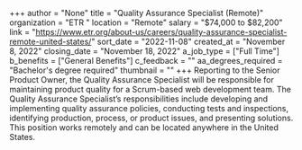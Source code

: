 +++
author = "None"
title = "Quality Assurance Specialist (Remote)"
organization = "ETR "
location = "Remote"
salary = "$74,000 to $82,200"
link = "https://www.etr.org/about-us/careers/quality-assurance-specialist-remote-united-states/"
sort_date = "2022-11-08"
created_at = "November 8, 2022"
closing_date = "November 18, 2022"
a_job_type = ["Full Time"]
b_benefits = ["General Benefits"]
c_feedback = ""
aa_degrees_required = "Bachelor's degree required"
thumbnail = ""
+++
Reporting to the Senior Product Owner, the Quality Assurance Specialist will be responsible for maintaining product quality for a Scrum-based web development team. The Quality Assurance Specialist’s responsibilities include developing and implementing quality assurance policies, conducting tests and inspections, identifying production, process, or product issues, and presenting solutions. This position works remotely and can be located anywhere in the United States.